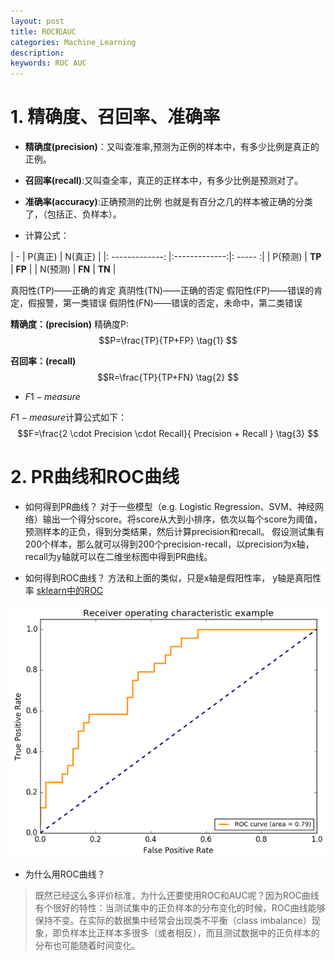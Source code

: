 ```yaml
---
layout: post
title: ROC和AUC
categories: Machine_Learning
description: 
keywords: ROC AUC
---
```




# 1. 精确度、召回率、准确率

+ **精确度(precision)**：又叫查准率,预测为正例的样本中，有多少比例是真正的正例。
+ **召回率(recall)**:又叫查全率，真正的正样本中，有多少比例是预测对了。


+ **准确率(accuracy)**:正确预测的比例
也就是有百分之几的样本被正确的分类了，（包括正、负样本）。


+ 计算公式：
    
|   -      |   P(真正)   | N(真正) |
|: -------------: |:-------------:|: ----- :|
| P(预测)  |  **TP** | **FP** |
| N(预测)  | **FN** |  **TN**  |

真阳性(TP)——正确的肯定 
真阴性(TN)——正确的否定 
假阳性(FP)——错误的肯定，假报警，第一类错误 
假阴性(FN)——错误的否定，未命中，第二类错误

**精确度：(precision)**
精确度P:
$$P=\frac{TP}{TP+FP} \tag{1}
$$

**召回率：(recall)**
$$R=\frac{TP}{TP+FN} \tag{2}
$$

+ $F1-measure$

$F1-measure$计算公式如下：
$$F=\frac{2 \cdot Precision \cdot Recall}{ Precision + Recall  }   \tag{3}
$$


# 2. PR曲线和ROC曲线

+ 如何得到PR曲线？
对于一些模型（e.g. Logistic Regression、SVM、神经网络）输出一个得分score。将score从大到小排序，依次以每个score为阈值，预测样本的正负，得到分类结果，然后计算precision和recall。
假设测试集有200个样本，那么就可以得到200个precision-recall，以precision为x轴，recall为y轴就可以在二维坐标图中得到PR曲线。



+ 如何得到ROC曲线？
方法和上面的类似，只是x轴是假阳性率， y轴是真阳性率
[sklearn中的ROC](http://scikit-learn.org/stable/modules/model_evaluation.html#receiver-operating-characteristic-roc)


![](/images/posts/MachineLearning/ROC和AUC-ROC曲线.png)

+ 为什么用ROC曲线？
>既然已经这么多评价标准，为什么还要使用ROC和AUC呢？因为ROC曲线有个很好的特性：当测试集中的正负样本的分布变化的时候，ROC曲线能够保持不变。在实际的数据集中经常会出现类不平衡（class imbalance）现象，即负样本比正样本多很多（或者相反），而且测试数据中的正负样本的分布也可能随着时间变化。



<br><br><br><br><br><br><br>




